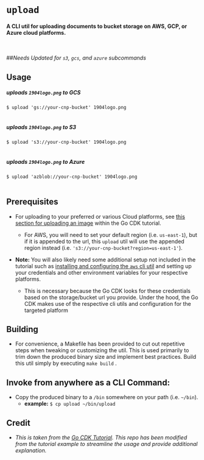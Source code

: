 # `upload`
#### A CLI util for uploading documents to bucket storage on AWS, GCP, or Azure cloud platforms.

<br>

##*Needs Updated for `s3`, `gcs`, and `azure` subcommands*
<br>

## Usage
##### uploads `1904logo.png` to **GCS**
`$ upload 'gs://your-cnp-bucket' 1904logo.png` 
<br>
<br>
##### uploads `1904logo.png` to **S3**
`$ upload 's3://your-cnp-bucket' 1904logo.png`
<br>
<br>
##### uploads `1904logo.png` to **Azure**
`$ upload 'azblob://your-cnp-bucket' 1904logo.png`
<br>
<br>
## Prerequisites
- For uploading to your preferred or various Cloud platforms, see [this section for uploading an 
image](https://gocloud.dev/tutorials/cli-uploader/#uploading-an-image) within the Go CDK tutorial.
  - For AWS, you will need to set your default region (i.e. `us-east-1`), but if it is appended to the url,
  this `upload` util will use the appended region instead (i.e. `'s3://your-cnp-bucket?region=us-east-1'`).

- **Note:** You will also likely need some additional setup not included in the tutorial such as [installing and 
configuring the `aws` cli util](https://docs.aws.amazon.com/cli/latest/userguide/cli-chap-install.html) and setting up 
your credentials and other environment variables for your respective platforms.

  - This is necessary because the Go CDK looks for these credentials based on the storage/bucket url you provide. Under the hood,
    the Go CDK makes use of the respective cli utils and configuration for the targeted platform  
## Building
- For convenience, a Makefile has been provided to cut out repetitive steps when tweaking or customizing the util.
This is used primarily to trim down the produced binary size and implement best practices.
Build this util simply by executing `make build` .

## Invoke from anywhere as a CLI Command:
- Copy the produced binary to a `/bin` somewhere on your path (i.e. `~/bin`).
    - **example:** `$ cp upload ~/bin/upload`
    
## Credit
- *This is taken from the [Go CDK Tutorial](https://gocloud.dev/tutorials/cli-uploader/). This repo has been modified from the tutorial example to streamline the usage and provide additional explanation.*
